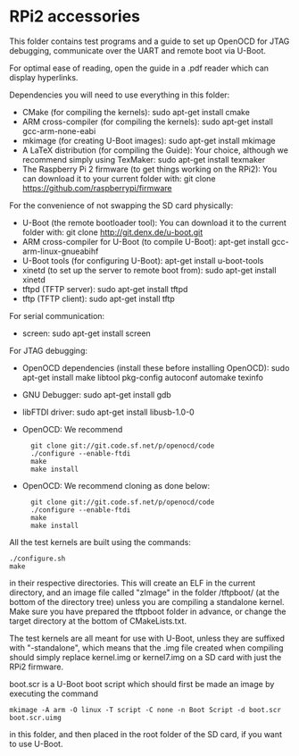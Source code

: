 RPi2 accessories
======================

This folder contains test programs and a guide to set up OpenOCD for
JTAG debugging, communicate over the UART and remote boot via U-Boot.

For optimal ease of reading, open the guide in a .pdf reader which 
can display hyperlinks.

Dependencies you will need to use everything in this folder:
- CMake (for compiling the kernels): sudo apt-get install cmake
- ARM cross-compiler (for compiling the kernels): sudo apt-get install gcc-arm-none-eabi
- mkimage (for creating U-Boot images): sudo apt-get install mkimage
- A LaTeX distribution (for compiling the Guide): Your choice, although we recommend simply using TexMaker: sudo apt-get install texmaker
- The Raspberry Pi 2 firmware (to get things working on the RPi2): You can
download it to your current folder with: git clone https://github.com/raspberrypi/firmware

For the convenience of not swapping the SD card physically:
- U-Boot (the remote bootloader tool): You can download it to the current folder 
with: git clone http://git.denx.de/u-boot.git
- ARM cross-compiler for U-Boot (to compile U-Boot): apt-get install gcc-arm-linux-gnueabihf
- U-Boot tools (for configuring U-Boot): apt-get install u-boot-tools
- xinetd (to set up the server to remote boot from): sudo apt-get install xinetd
- tftpd (TFTP server): sudo apt-get install tftpd
- tftp (TFTP client): sudo apt-get install tftp

For serial communication:
- screen: sudo apt-get install screen

For JTAG debugging:
- OpenOCD dependencies (install these before installing OpenOCD): sudo apt-get install make libtool pkg-config autoconf automake texinfo
- GNU Debugger: sudo apt-get install gdb
- libFTDI driver: sudo apt-get install libusb-1.0-0
- OpenOCD: We recommend

		git clone git://git.code.sf.net/p/openocd/code
		./configure --enable-ftdi
		make
		make install


- OpenOCD: We recommend cloning as done below:

		git clone git://git.code.sf.net/p/openocd/code
		./configure --enable-ftdi
		make
		make install

All the test kernels are built using the 
commands:

    ./configure.sh
    make

in their respective directories. This will create an ELF in the current
directory, and an image file called "zImage" in the folder /tftpboot/ (at the
bottom of the directory tree) unless you are compiling a standalone kernel.
Make sure you have prepared the tftpboot folder in advance, or change the target
directory at the bottom of CMakeLists.txt.

The test kernels are all meant for use with U-Boot, unless they are suffixed 
with "-standalone", which means that the .img file created when compiling should simply replace kernel.img or
kernel7.img on a SD card with just the RPi2 firmware.

boot.scr is a U-Boot boot script which should first be made an image by
executing the command

    mkimage -A arm -O linux -T script -C none -n Boot Script -d boot.scr boot.scr.uimg

in this folder, and then placed in the root folder of the SD card, if you want to use U-Boot.
